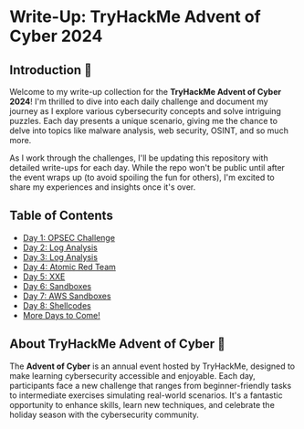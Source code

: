 # Write-Up: TryHackMe Advent of Cyber 2024

## Introduction 🖤

Welcome to my write-up collection for the **TryHackMe Advent of Cyber 2024**! I'm thrilled to dive into each daily challenge and document my journey as I explore various cybersecurity concepts and solve intriguing puzzles. Each day presents a unique scenario, giving me the chance to delve into topics like malware analysis, web security, OSINT, and so much more.

As I work through the challenges, I'll be updating this repository with detailed write-ups for each day. While the repo won't be public until after the event wraps up (to avoid spoiling the fun for others), I'm excited to share my experiences and insights once it's over.

## Table of Contents

- [Day 1: OPSEC Challenge](day1.md)
- [Day 2: Log Analysis](Day2.md)
- [Day 3: Log Analysis](Day3.md)
- [Day 4: Atomic Red Team](day4.md)
- [Day 5: XXE](day5.md)
- [Day 6: Sandboxes](day6.md)
- [Day 7: AWS Sandboxes](day7.md)
- [Day 8: Shellcodes](day8.md)
- [More Days to Come!](#)

## About TryHackMe Advent of Cyber 🎄

The **Advent of Cyber** is an annual event hosted by TryHackMe, designed to make learning cybersecurity accessible and enjoyable. Each day, participants face a new challenge that ranges from beginner-friendly tasks to intermediate exercises simulating real-world scenarios. It's a fantastic opportunity to enhance skills, learn new techniques, and celebrate the holiday season with the cybersecurity community.

